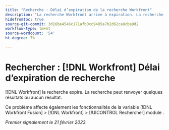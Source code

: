 ```yaml
---
title: "Recherche : Délai d’expiration de la recherche Workfront"
description: "La recherche Workfront arrive à expiration. La recherche peut renvoyer quelques résultats, ou aucun."
hidefromtoc: true
source-git-commit: 3d16be4546c171afb0cc9485a7b2d62ca8cba9d2
workflow-type: tm+mt
source-wordcount: '54'
ht-degree: 7%

---
```



# Rechercher : [!DNL Workfront] Délai d’expiration de recherche

<!--this issue is on WF and WFF TOCs-->

[!DNL Workfront] la recherche expire. La recherche peut renvoyer quelques résultats ou aucun résultat.

Ce problème affecte également les fonctionnalités de la variable [!DNL Workfront Fusion] > [!DNL Workfront] > [!UICONTROL Rechercher] module .

_Premier signalement le 21 février 2023._

